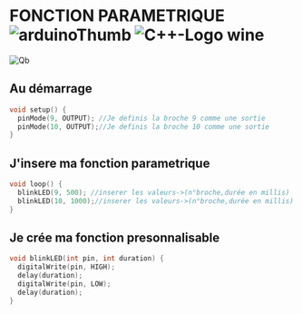 

# FONCTION PARAMETRIQUE ![arduinoThumb](https://github.com/ICAREMAKER/Arduino---Fonts/assets/107696317/1e80c0a0-27bd-4b96-a6e1-88ef7eca9098) ![C++-Logo wine](https://github.com/ICAREMAKER/Arduino---Fonts/assets/107696317/882aa901-1f05-43d5-9574-60db4e7b6537)

![Qb](https://github.com/ICAREMAKER/Arduino-Pattern-8servos/assets/107696317/3b96b3af-cc64-48fe-a2df-3e50cb406b34)


## Au démarrage
```C
void setup() {
  pinMode(9, OUTPUT); //Je definis la broche 9 comme une sortie
  pinMode(10, OUTPUT);//Je definis la broche 10 comme une sortie
}
```
## J'insere ma fonction parametrique
```C
void loop() {
  blinkLED(9, 500); //inserer les valeurs->(n°broche,durée en millis)
  blinkLED(10, 1000);//inserer les valeurs->(n°broche,durée en millis)
}
```
## Je crée ma fonction presonnalisable
```C
void blinkLED(int pin, int duration) {
  digitalWrite(pin, HIGH);
  delay(duration);
  digitalWrite(pin, LOW);
  delay(duration);
}
```
